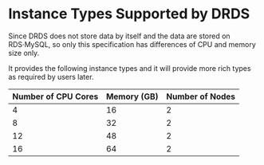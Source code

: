 # Instance Types Supported by DRDS
Since DRDS does not store data by itself and the data are stored on RDS·MySQL, so only this specification has differences of CPU and memory size only.

It provides the following instance types and it will provide more rich types as required by users later.

|Number of CPU Cores|Memory (GB)|Number of Nodes|
|-|-|-|
|4|16|2|
|8|32|2|
|12|48|2|
|16|64|2|
